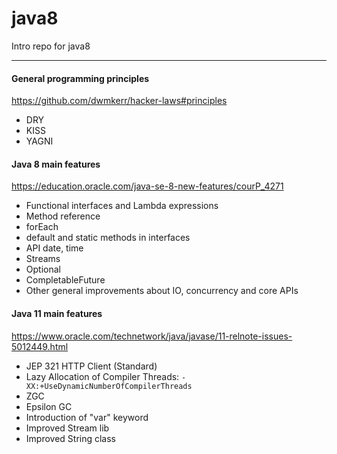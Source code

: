 # java8
Intro repo for java8

---

#### General programming principles
https://github.com/dwmkerr/hacker-laws#principles

- DRY
- KISS
- YAGNI  


#### Java 8 main features
https://education.oracle.com/java-se-8-new-features/courP_4271

- Functional interfaces and Lambda expressions
- Method reference
- forEach
- default and static methods in interfaces
- API date, time
- Streams
- Optional
- CompletableFuture
- Other general improvements about IO, concurrency and core APIs


#### Java 11 main features
https://www.oracle.com/technetwork/java/javase/11-relnote-issues-5012449.html

- JEP 321 HTTP Client (Standard) 
- Lazy Allocation of Compiler Threads: `-XX:+UseDynamicNumberOfCompilerThreads`
- ZGC
- Epsilon GC
- Introduction of "var" keyword
- Improved Stream lib
- Improved String class


